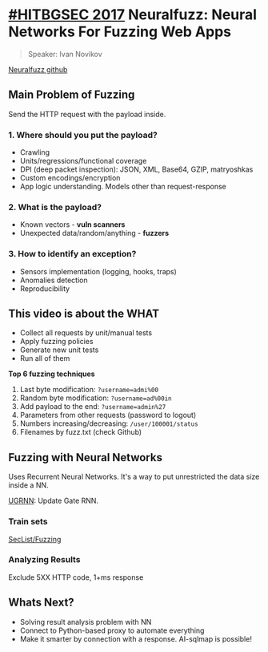 ﻿# [#HITBGSEC 2017](https://www.youtube.com/results?search_query=%23HITBGSEC)  Neuralfuzz: Neural Networks For Fuzzing Web Apps 
> Speaker: Ivan Novikov

[Neuralfuzz github](https://github.com/wallarm)

## Main Problem of Fuzzing
Send the HTTP request with the payload inside.

### 1. Where should you put the payload?
* Crawling
* Units/regressions/functional coverage
* DPI (deep packet inspection): JSON, XML, Base64, GZIP, matryoshkas
* Custom encodings/encryption
* App logic understanding. Models other than request-response

### 2. What is the payload?
* Known vectors - **vuln scanners**
* Unexpected data/random/anything - **fuzzers**

### 3. How to identify an exception?
* Sensors implementation (logging, hooks, traps)
* Anomalies detection
* Reproducibility

## This video is about the WHAT
* Collect all requests by unit/manual tests
* Apply fuzzing policies
* Generate new unit tests
* Run all of them

**Top 6 fuzzing techniques**
1. Last byte modification: `?username=admi%00`
2. Random byte modification: `?username=ad%00in`
3. Add payload to the end: `?username=admin%27`
4. Parameters from other requests (password to logout)
5. Numbers increasing/decreasing: `/user/100001/status`
6. Filenames by fuzz.txt (check Github)

## Fuzzing with Neural Networks
Uses Recurrent Neural Networks. It's a way to put unrestricted the data size inside a NN.

[UGRNN](https://arxiv.org/pdf/1611.09913.pdf): Update Gate RNN. 

### Train sets
[SecList/Fuzzing](https://github.com/danielmiessler/SecLists/tree/master/Fuzzing)

### Analyzing Results
Exclude 5XX HTTP code, 1+ms response

## Whats Next?
* Solving result analysis problem with NN
* Connect to Python-based proxy to automate everything
* Make it smarter by connection with a response. AI-sqlmap is possible!



